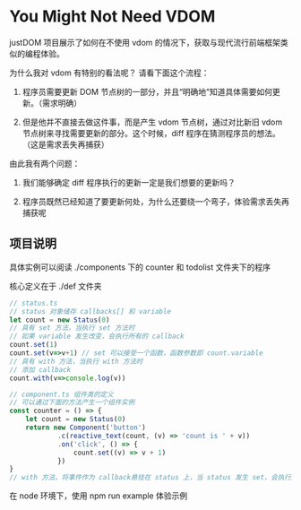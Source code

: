 # You Might Not Need VDOM

justDOM 项目展示了如何在不使用 vdom 的情况下，获取与现代流行前端框架类似的编程体验。

为什么我对 vdom 有特别的看法呢？ 请看下面这个流程：

1. 程序员需要更新 DOM 节点树的一部分，并且“明确地”知道具体需要如何更新。（需求明确）

2. 但是他并不直接去做这件事，而是产生 vdom 节点树，通过对比新旧 vdom 节点树来寻找需要更新的部分。这个时候，diff 程序在猜测程序员的想法。（这是需求丢失再捕获） 

由此我有两个问题： 

1. 我们能够确定 diff 程序执行的更新一定是我们想要的更新吗？

2. 程序员既然已经知道了要更新何处，为什么还要绕一个弯子，体验需求丢失再捕获呢


## 项目说明

具体实例可以阅读 ./components 下的 counter 和 todolist 文件夹下的程序

核心定义在于 ./def 文件夹

```javascript
// status.ts
// status 对象储存 callbacks[] 和 variable
let count = new Status(0)
// 具有 set 方法，当执行 set 方法时
// 如果 variable 发生改变，会执行所有的 callback
count.set(1)
count.set(v=>v+1) // set 可以接受一个函数，函数参数即 count.variable
// 具有 with 方法，当执行 with 方法时
// 添加 callback
count.with(v=>console.log(v))
```

```javascript
// component.ts 组件类的定义
// 可以通过下面的方法产生一个组件实例
const counter = () => {
    let count = new Status(0)
    return new Component('button')
            .c(reactive_text(count, (v) => 'count is ' + v))
            .on('click', () => {
                count.set((v) => v + 1)
            })
}
// with 方法，将事件作为 callback悬挂在 status 上，当 status 发生 set，会执行所有的 callback
```

在 node 环境下，使用 npm run example 体验示例

